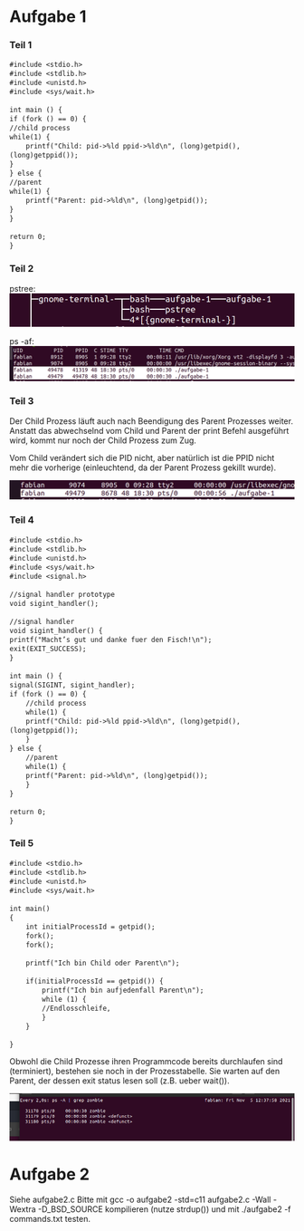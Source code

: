 
# Aufgabe 1
### Teil 1

    #include <stdio.h>
    #include <stdlib.h>
    #include <unistd.h>
    #include <sys/wait.h>

    int main () {
    if (fork () == 0) {
    //child process
    while(1) {
        printf("Child: pid->%ld ppid->%ld\n", (long)getpid(), (long)getppid());
    }
    } else {
    //parent
    while(1) {
        printf("Parent: pid->%ld\n", (long)getpid());
    }
    }

    return 0;
    }

### Teil 2
pstree:
![image](./images/pstree.png)

ps -af:
![image](./images/ps_prior_kill.png)

### Teil 3
Der Child Prozess läuft auch nach Beendigung des Parent Prozesses weiter. Anstatt das abwechselnd vom Child und Parent der print Befehl ausgeführt wird, kommt nur noch der Child Prozess zum Zug. 

Vom Child verändert sich die PID nicht, aber natürlich ist die PPID nicht mehr die vorherige (einleuchtend, da der Parent Prozess gekillt wurde).

![image](./images/ps_after_kill.png)

### Teil 4

    #include <stdio.h>
    #include <stdlib.h>
    #include <unistd.h>
    #include <sys/wait.h>
    #include <signal.h>

    //signal handler prototype
    void sigint_handler();

    //signal handler
    void sigint_handler() {
    printf("Macht’s gut und danke fuer den Fisch!\n");
    exit(EXIT_SUCCESS);
    }

    int main () {
    signal(SIGINT, sigint_handler);
    if (fork () == 0) {
        //child process
        while(1) {
        printf("Child: pid->%ld ppid->%ld\n", (long)getpid(), (long)getppid());
        }
    } else {
        //parent
        while(1) {
        printf("Parent: pid->%ld\n", (long)getpid());
        }
    }

    return 0;
    }

### Teil 5

    #include <stdio.h>
    #include <stdlib.h>
    #include <unistd.h>
    #include <sys/wait.h>

    int main()
    {
        int initialProcessId = getpid();
        fork();
        fork();

        printf("Ich bin Child oder Parent\n");

        if(initialProcessId == getpid()) {
            printf("Ich bin aufjedenfall Parent\n");
            while (1) {
            //Endlosschleife,
            }
        }

    }

Obwohl die Child Prozesse ihren Programmcode bereits durchlaufen sind (terminiert), bestehen sie noch in der Prozesstabelle. Sie warten auf den Parent, der dessen exit status lesen soll (z.B. ueber wait()). 

![image](./images/wait.png)


# Aufgabe 2
Siehe aufgabe2.c 
Bitte mit gcc -o aufgabe2 -std=c11 aufgabe2.c -Wall -Wextra -D_BSD_SOURCE kompilieren (nutze strdup()) und mit ./aufgabe2 -f commands.txt testen. 


